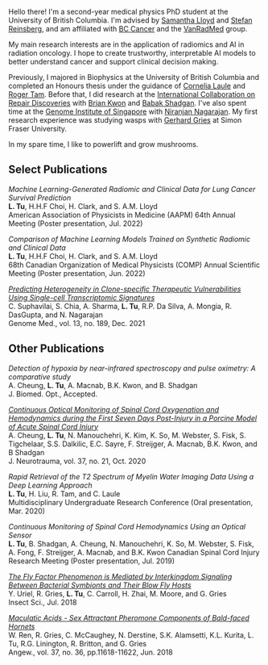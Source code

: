 Hello there! I'm a second-year medical physics PhD student at the University of British Columbia. I'm advised by [Samantha Lloyd](http://www.vanradmed.com/dr.-samantha-lloyd) and [Stefan Reinsberg](https://pfeifer.phas.ubc.ca/wiki/doku.php?id=wiki:user:stefan), and am affiliated with [BC Cancer](http://www.bccancer.bc.ca/) and the [VanRadMed](http://www.vanradmed.com/) group.

My main research interests are in the application of radiomics and AI in radiation oncology. I hope to create trustworthy, interpretable AI models to better understand cancer and support clinical decision making.

Previously, I majored in Biophysics at the University of British Columbia and completed an Honours thesis under the guidance of [Cornelia Laule](http://www.mripathology.ca/) and [Roger Tam](https://blogs.ubc.ca/rogertam/). Before that, I did research at the [International Collaboration on Repair Discoveries](https://icord.org/) with [Brian Kwon](https://icord.org/researchers/dr-brian-kwon/) and [Babak Shadgan](https://biosensing.med.ubc.ca/ibl-team/babak-shadgan/). I've also spent time at the [Genome Institute of Singapore](https://www.a-star.edu.sg/gis) with [Niranjan Nagarajan](https://csb5.github.io/index.html). My first research experience was studying wasps with [Gerhard Gries](https://www.sfu.ca/gries-lab.html) at Simon Fraser University.

In my spare time, I like to powerlift and grow mushrooms.

## Select Publications
_Machine Learning-Generated Radiomic and Clinical Data for Lung Cancer Survival Prediction_   
**L. Tu**, H.H.F Choi, H. Clark, and S. A.M. Lloyd  
American Association of Physicists in Medicine (AAPM) 64th Annual Meeting (Poster presentation, Jul. 2022)

_Comparison of Machine Learning Models Trained on Synthetic Radiomic and Clinical Data_  
**L. Tu**, H.H.F Choi, H. Clark, and S. A.M. Lloyd  
68th Canadian Organization of Medical Physicists (COMP) Annual Scientific Meeting (Poster presentation, Jun. 2022)

[_Predicting Heterogeneity in Clone-specific Therapeutic Vulnerabilities Using Single-cell Transcriptomic Signatures_](https://genomemedicine.biomedcentral.com/articles/10.1186/s13073-021-01000-y)  
C. Suphavilai, S. Chia, A. Sharma, **L. Tu**, R.P. Da Silva, A. Mongia, R. DasGupta, and N. Nagarajan  
Genome Med., vol. 13, no. 189, Dec. 2021

## Other Publications
_Detection of hypoxia by near-infrared spectroscopy and pulse oximetry: A comparative study_  
A. Cheung, **L. Tu**, A. Macnab, B.K. Kwon, and B. Shadgan  
J. Biomed. Opt., Accepted.

[_Continuous Optical Monitoring of Spinal Cord Oxygenation and Hemodynamics during the First Seven Days Post-Injury in a Porcine Model of Acute Spinal Cord Injury_](https://www.liebertpub.com/doi/10.1089/neu.2020.7086)  
A. Cheung, **L. Tu**, N. Manouchehri, K. Kim, K. So, M. Webster, S. Fisk, S. Tigchelaar, S.S. Dalkilic, E.C. Sayre, F. Streijger, A. Macnab, B.K. Kwon, and B Shadgan  
J. Neurotrauma, vol. 37, no. 21, Oct. 2020

_Rapid Retrieval of the T2 Spectrum of Myelin Water Imaging Data Using a Deep Learning Approach_  
**L. Tu**, H. Liu, R. Tam, and C. Laule  
Multidisciplinary Undergraduate Research Conference (Oral presentation, Mar. 2020)

_Continuous Monitoring of Spinal Cord Hemodynamics Using an Optical Sensor_  
**L. Tu**, B. Shadgan, A. Cheung, N. Manouchehri, K. So, M. Webster, S. Fisk, A. Fong, F. Streijger, A. Macnab, and B.K. Kwon
Canadian Spinal Cord Injury Research Meeting (Poster presentation, Jul. 2019)

[_The Fly Factor Phenomenon is Mediated by Interkingdom Signaling Between Bacterial Symbionts and Their Blow Fly Hosts_](https://onlinelibrary.wiley.com/doi/abs/10.1111/1744-7917.12632)  
Y. Uriel, R. Gries, **L. Tu**, C. Carroll, H. Zhai, M. Moore, and G. Gries  
Insect Sci., Jul. 2018

[_Maculatic Acids - Sex Attractant Pheromone Components of Bald-faced Hornets_](https://onlinelibrary.wiley.com/doi/abs/10.1002/anie.201804666)  
W. Ren, R. Gries, C. McCaughey, N. Derstine, S.K. Alamsetti, K.L. Kurita, L. Tu, R.G. Linington, R. Britton, and G. Gries  
Angew., vol. 37, no. 36, pp.11618-11622, Jun. 2018
